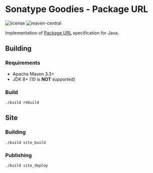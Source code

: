 <!--

    Copyright (c) 2018-present Sonatype, Inc. All rights reserved.

    This program is licensed to you under the Apache License Version 2.0,
    and you may not use this file except in compliance with the Apache License Version 2.0.
    You may obtain a copy of the Apache License Version 2.0 at http://www.apache.org/licenses/LICENSE-2.0.

    Unless required by applicable law or agreed to in writing,
    software distributed under the Apache License Version 2.0 is distributed on an
    "AS IS" BASIS, WITHOUT WARRANTIES OR CONDITIONS OF ANY KIND, either express or implied.
    See the Apache License Version 2.0 for the specific language governing permissions and limitations there under.

-->
# Sonatype Goodies - Package URL

![license](https://img.shields.io/github/license/sonatype/package-url-java.svg)
![maven-central](https://img.shields.io/maven-central/v/org.sonatype.goodies/package-url-java.svg)
<!--
[![depshield](https://depshield.sonatype.org/badges/sonatype/package-url-java/depshield.svg)](https://depshield.github.io)
-->

Implementation of [Package URL](https://github.com/package-url/purl-spec) specification for Java.

## Building

### Requirements

* Apache Maven 3.3+
* JDK 8+ (10 is **NOT** supported)

### Build

    ./build rebuild

## Site 

### Building

    ./build site_build
    
### Publishing

    ./build site_deploy
